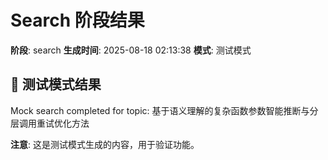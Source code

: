 # Search 阶段结果

**阶段**: search
**生成时间**: 2025-08-18 02:13:38
**模式**: 测试模式

## 📝 测试模式结果

Mock search completed for topic: 基于语义理解的复杂函数参数智能推断与分层调用重试优化方法

**注意**: 这是测试模式生成的内容，用于验证功能。